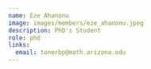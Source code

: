 ```yaml
---
name: Eze Ahanonu
image: images/members/eze_ahanonu.jpeg
description: PhD's Student
role: phd
links:
  email: tonerbp@math.arizona.edu
---
```

